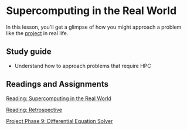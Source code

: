 # Supercomputing in the Real World

In this lesson, you'll get a glimpse of how you might approach a problem like the [project](../project/overview.md) in real life.

## Study guide

- Understand how to approach problems that require HPC

## Readings and Assignments

[Reading: Supercomputing in the Real World](../readings/hpc-irl.md)

[Reading: Retrospective](../readings/retrospective.md)

[Project Phase 9: Differential Equation Solver](../project/phase9.md)